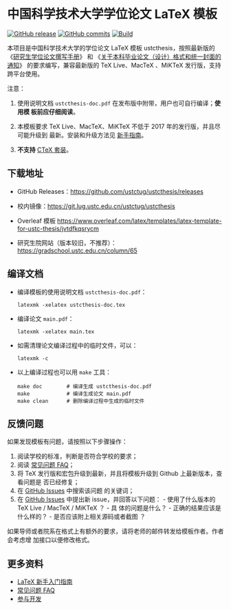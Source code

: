 # 中国科学技术大学学位论文 LaTeX 模板

[![GitHub release](https://img.shields.io/github/release/ustctug/ustcthesis/all.svg)](https://github.com/ustctug/ustcthesis/releases/latest)
[![GitHub commits](https://img.shields.io/github/commits-since/ustctug/ustcthesis/latest.svg)](https://github.com/ustctug/ustcthesis/commits/master)
[![Build](https://github.com/ustctug/ustcthesis/workflows/build/badge.svg)](https://github.com/ustctug/ustcthesis/actions)

本项目是中国科学技术大学的学位论文 LaTeX 模板 ustcthesis，按照最新版的
《[研究生学位论文撰写手册](https://gradschool.ustc.edu.cn/static/oldsite/ylb/material/xw/wdxz/32.pdf)》
和
《[关于本科毕业论文（设计）格式和统一封面的通知](https://www.teach.ustc.edu.cn/notice/notice-teaching/11530.html)》
的要求编写，兼容最新版的 TeX Live、MacTeX 、MiKTeX 发行版，支持跨平台使用。

注意：

1. 使用说明文档 `ustcthesis-doc.pdf` 在发布版中附带，用户也可自行编译；**使用模
   板前应仔细阅读**。

2. 本模板要求 TeX Live、MacTeX、MiKTeX 不低于 2017 年的发行版，并且尽可能升级到
   最新。安装和升级方法见
   [新手指南](https://github.com/ustctug/ustcthesis/wiki/新手指南)。

3. **不支持**
   [CTeX 套装](https://github.com/ustctug/ustcthesis/wiki/常见问题#3-模板支持用-ctex-套装编译吗)。

## 下载地址

- GitHub Releases：https://github.com/ustctug/ustcthesis/releases

- 校内镜像：https://git.lug.ustc.edu.cn/ustctug/ustcthesis

- Overleaf 模板
  https://www.overleaf.com/latex/templates/latex-template-for-ustc-thesis/jvtdfkqsrycm

- 研究生院网站（版本较旧，不推荐）：https://gradschool.ustc.edu.cn/column/65

## 编译文档

- 编译模板的使用说明文档 `ustcthesis-doc.pdf`：
  ```
  latexmk -xelatex ustcthesis-doc.tex
  ```
- 编译论文 `main.pdf`：
  ```
  latexmk -xelatex main.tex
  ```
- 如需清理论文编译过程中的临时文件，可以：

  ```
  latexmk -c
  ```

- 以上编译过程也可以用 `make` 工具：
  ```
  make doc        # 编译生成 ustcthesis-doc.pdf
  make            # 编译生成论文 main.pdf
  make clean      # 删除编译过程中生成的临时文件
  ```

## 反馈问题

如果发现模板有问题，请按照以下步骤操作：

1. 阅读学校的标准，判断是否符合学校的要求；
2. 阅读 [常见问题 FAQ](https://github.com/ustctug/ustcthesis/wiki/常见问题)；
3. 将 TeX 发行版和宏包升级到最新，并且将模板升级到 Github 上最新版本，查看问题是
   否已经修复；
4. 在 [GitHub Issues](https://github.com/ustctug/ustcthesis/issues) 中搜索该问题
   的关键词；
5. 在 [GitHub Issues](https://github.com/ustctug/ustcthesis/issues) 中提出新
   issue，并回答以下问题： - 使用了什么版本的 TeX Live / MacTeX / MiKTeX ？ - 具
   体的问题是什么？ - 正确的结果应该是什么样的？ - 是否应该附上相关源码或者截图
   ？

如果导师或者院系在格式上有额外的要求，请将老师的邮件转发给模板作者。作者会考虑增
加接口以便修改格式。

## 更多资料

- [LaTeX 新手入门指南](https://github.com/ustctug/ustcthesis/wiki/新手指南)
- [常见问题 FAQ](https://github.com/ustctug/ustcthesis/wiki/常见问题)
- [参与开发](https://github.com/ustctug/ustcthesis/wiki/参与开发)
